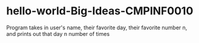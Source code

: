 # hello-world-Big-Ideas-CMPINF0010

Program takes in user's name, their favorite day, their favorite number n, and prints out that day n number of times